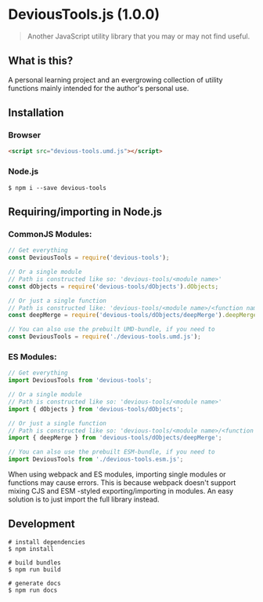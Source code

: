 # DeviousTools.js (1.0.0)

> Another JavaScript utility library that you may or may not find useful.

## What is this?

A personal learning project and an evergrowing collection of utility functions mainly intended for the author's personal use.

## Installation

### Browser

``` html
<script src="devious-tools.umd.js"></script>
```

### Node.js

``` shell
$ npm i --save devious-tools
```

## Requiring/importing in Node.js

### CommonJS Modules:
``` javascript
// Get everything
const DeviousTools = require('devious-tools');

// Or a single module
// Path is constructed like so: 'devious-tools/<module name>'
const dObjects = require('devious-tools/dObjects').dObjects;

// Or just a single function
// Path is constructed like: 'devious-tools/<module name>/<function name>'
const deepMerge = require('devious-tools/dObjects/deepMerge').deepMerge;

// You can also use the prebuilt UMD-bundle, if you need to
const DeviousTools = require('./devious-tools.umd.js');
```

### ES Modules:
``` javascript
// Get everything
import DeviousTools from 'devious-tools';

// Or a single module
// Path is constructed like so: 'devious-tools/<module name>'
import { dObjects } from 'devious-tools/dObjects';

// Or just a single function
// Path is constructed like so: 'devious-tools/<module name>/<function name>'
import { deepMerge } from 'devious-tools/dObjects/deepMerge';

// You can also use the prebuilt ESM-bundle, if you need to
import DeviousTools from './devious-tools.esm.js';
```

When using webpack and ES modules, importing single modules or functions may cause errors. This is because webpack doesn't support mixing CJS and ESM -styled exporting/importing in modules. An easy solution is to just import the full library instead.

## Development

``` shell
# install dependencies
$ npm install

# build bundles
$ npm run build

# generate docs
$ npm run docs
```